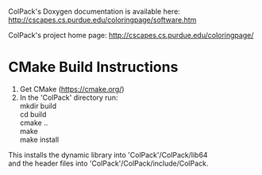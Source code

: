 ColPack's Doxygen documentation is available here:
http://cscapes.cs.purdue.edu/coloringpage/software.htm

ColPack's project home page:
http://cscapes.cs.purdue.edu/coloringpage/

CMake Build Instructions
=========================
1. Get CMake (https://cmake.org/)
2. In the 'ColPack' directory run: <br />
	mkdir build <br />
	cd build <br />
	cmake .. <br />
	make <br />
	make install <br />

This installs the dynamic library into 'ColPack'/ColPack/lib64  
and the header files into 'ColPack'/ColPack/include/ColPack.
